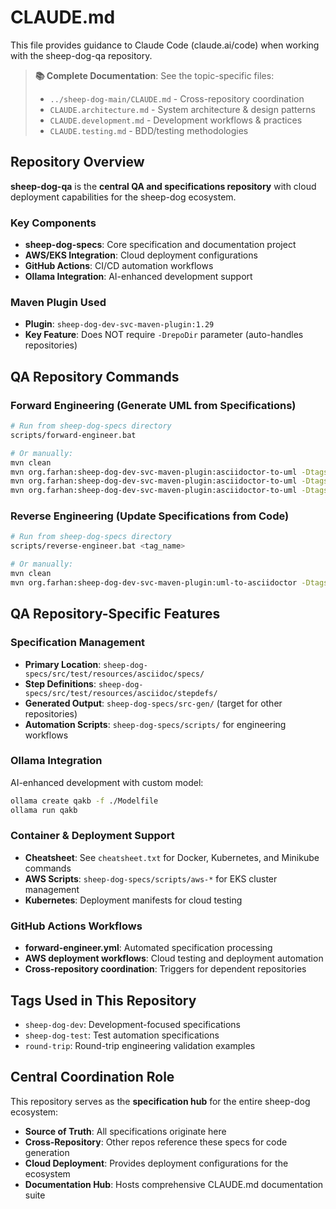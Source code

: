 # CLAUDE.md

This file provides guidance to Claude Code (claude.ai/code) when working with the sheep-dog-qa repository.

> **📚 Complete Documentation**: See the topic-specific files:
> - `../sheep-dog-main/CLAUDE.md` - Cross-repository coordination
> - `CLAUDE.architecture.md` - System architecture & design patterns
> - `CLAUDE.development.md` - Development workflows & practices  
> - `CLAUDE.testing.md` - BDD/testing methodologies

## Repository Overview

**sheep-dog-qa** is the **central QA and specifications repository** with cloud deployment capabilities for the sheep-dog ecosystem.

### Key Components
- **sheep-dog-specs**: Core specification and documentation project
- **AWS/EKS Integration**: Cloud deployment configurations
- **GitHub Actions**: CI/CD automation workflows  
- **Ollama Integration**: AI-enhanced development support

### Maven Plugin Used
- **Plugin**: `sheep-dog-dev-svc-maven-plugin:1.29`
- **Key Feature**: Does NOT require `-DrepoDir` parameter (auto-handles repositories)

## QA Repository Commands

### Forward Engineering (Generate UML from Specifications)
```bash
# Run from sheep-dog-specs directory
scripts/forward-engineer.bat

# Or manually:
mvn clean
mvn org.farhan:sheep-dog-dev-svc-maven-plugin:asciidoctor-to-uml -Dtags="sheep-dog-dev"
mvn org.farhan:sheep-dog-dev-svc-maven-plugin:asciidoctor-to-uml -Dtags="sheep-dog-test"
mvn org.farhan:sheep-dog-dev-svc-maven-plugin:asciidoctor-to-uml -Dtags="round-trip"
```

### Reverse Engineering (Update Specifications from Code)
```bash
# Run from sheep-dog-specs directory  
scripts/reverse-engineer.bat <tag_name>

# Or manually:
mvn clean
mvn org.farhan:sheep-dog-dev-svc-maven-plugin:uml-to-asciidoctor -Dtags="<tag_name>"
```

## QA Repository-Specific Features

### Specification Management
- **Primary Location**: `sheep-dog-specs/src/test/resources/asciidoc/specs/`
- **Step Definitions**: `sheep-dog-specs/src/test/resources/asciidoc/stepdefs/`
- **Generated Output**: `sheep-dog-specs/src-gen/` (target for other repositories)
- **Automation Scripts**: `sheep-dog-specs/scripts/` for engineering workflows

### Ollama Integration
AI-enhanced development with custom model:
```bash
ollama create qakb -f ./Modelfile
ollama run qakb
```

### Container & Deployment Support
- **Cheatsheet**: See `cheatsheet.txt` for Docker, Kubernetes, and Minikube commands
- **AWS Scripts**: `sheep-dog-specs/scripts/aws-*` for EKS cluster management
- **Kubernetes**: Deployment manifests for cloud testing

### GitHub Actions Workflows
- **forward-engineer.yml**: Automated specification processing
- **AWS deployment workflows**: Cloud testing and deployment automation
- **Cross-repository coordination**: Triggers for dependent repositories

## Tags Used in This Repository
- `sheep-dog-dev`: Development-focused specifications
- `sheep-dog-test`: Test automation specifications  
- `round-trip`: Round-trip engineering validation examples

## Central Coordination Role
This repository serves as the **specification hub** for the entire sheep-dog ecosystem:
- **Source of Truth**: All specifications originate here
- **Cross-Repository**: Other repos reference these specs for code generation
- **Cloud Deployment**: Provides deployment configurations for the ecosystem
- **Documentation Hub**: Hosts comprehensive CLAUDE.md documentation suite